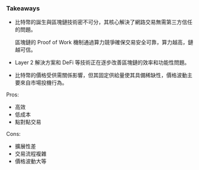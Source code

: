### Takeaways

- 比特幣的誕生與區塊鏈技術密不可分，其核心解決了網路交易無需第三方信任的問題。
    
	區塊鏈的 Proof of Work 機制通過算力競爭確保交易安全可靠，算力越高，鏈越可信。
    
- Layer 2 解決方案和 DeFi 等技術正在逐步改善區塊鏈的效率和功能性問題。
    
- 比特幣的價格受供需關係影響，但其固定供給量使其具備稀缺性，價格波動主要來自市場投機行為。
    

Pros:
- 高效
- 低成本
- 點對點交易

Cons:
- 擴展性差
- 交易流程複雜
- 價格波動大等
